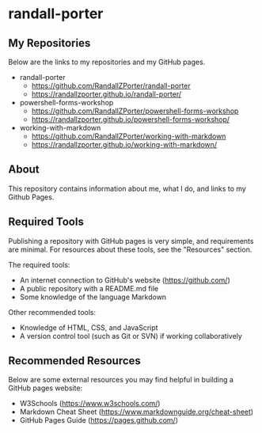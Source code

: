 # randall-porter

## My Repositories
Below are the links to my repositories and my GitHub pages.
- randall-porter
    - https://github.com/RandallZPorter/randall-porter
    - https://randallzporter.github.io/randall-porter/
- powershell-forms-workshop
    - https://github.com/RandallZPorter/powershell-forms-workshop
    - https://randallzporter.github.io/powershell-forms-workshop/
- working-with-markdown
    - https://github.com/RandallZPorter/working-with-markdown
    - https://randallzporter.github.io/working-with-markdown/
    
## About
This repository contains information about me, what I do, and links to my Github Pages.

## Required Tools
Publishing a repository with GitHub pages is very simple, and requirements are minimal. For resources about these tools, see the "Resources" section.

The required tools:
- An internet connection to GitHub's website (https://github.com/)
- A public repository with a README.md file
- Some knowledge of the language Markdown

Other recommended tools:
- Knowledge of HTML, CSS, and JavaScript
- A version control tool (such as Git or SVN) if working collaboratively

## Recommended Resources

Below are some external resources you may find helpful in building a GitHub pages website:
- W3Schools (https://www.w3schools.com/)
- Markdown Cheat Sheet (https://www.markdownguide.org/cheat-sheet)
- GitHub Pages Guide (https://pages.github.com/)

